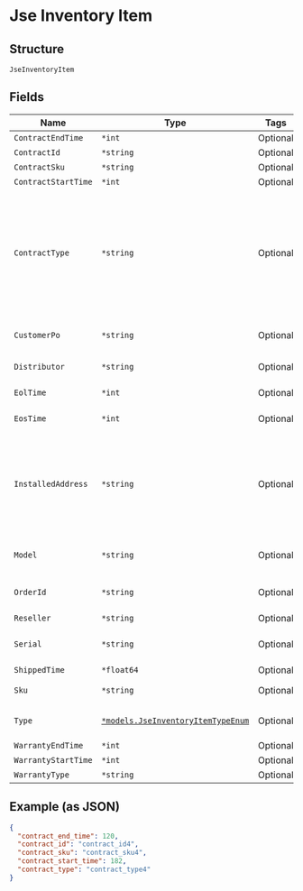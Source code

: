 
# Jse Inventory Item

## Structure

`JseInventoryItem`

## Fields

| Name | Type | Tags | Description |
|  --- | --- | --- | --- |
| `ContractEndTime` | `*int` | Optional | - |
| `ContractId` | `*string` | Optional | - |
| `ContractSku` | `*string` | Optional | - |
| `ContractStartTime` | `*int` | Optional | - |
| `ContractType` | `*string` | Optional | Contract type (Maintenance / Subscription / Premium / Gov AdvCare / Gov TAC / High Sec / AdvCare / Gov Premium) |
| `CustomerPo` | `*string` | Optional | po number associated with this SKU |
| `Distributor` | `*string` | Optional | distributor name |
| `EolTime` | `*int` | Optional | end of life time |
| `EosTime` | `*int` | Optional | end of support time |
| `InstalledAddress` | `*string` | Optional | address where the device is installed. It is a combination of address , region , country , zip |
| `Model` | `*string` | Optional | model of the install base inventory |
| `OrderId` | `*string` | Optional | order ID associated with this SKU |
| `Reseller` | `*string` | Optional | reseller name |
| `Serial` | `*string` | Optional | serial Number of the inventory |
| `ShippedTime` | `*float64` | Optional | Shipped date |
| `Sku` | `*string` | Optional | serviceable device stock |
| `Type` | [`*models.JseInventoryItemTypeEnum`](../../doc/models/jse-inventory-item-type-enum.md) | Optional | enum: `ap`, `gateway`, `switch` |
| `WarrantyEndTime` | `*int` | Optional | - |
| `WarrantyStartTime` | `*int` | Optional | - |
| `WarrantyType` | `*string` | Optional | - |

## Example (as JSON)

```json
{
  "contract_end_time": 120,
  "contract_id": "contract_id4",
  "contract_sku": "contract_sku4",
  "contract_start_time": 182,
  "contract_type": "contract_type4"
}
```

